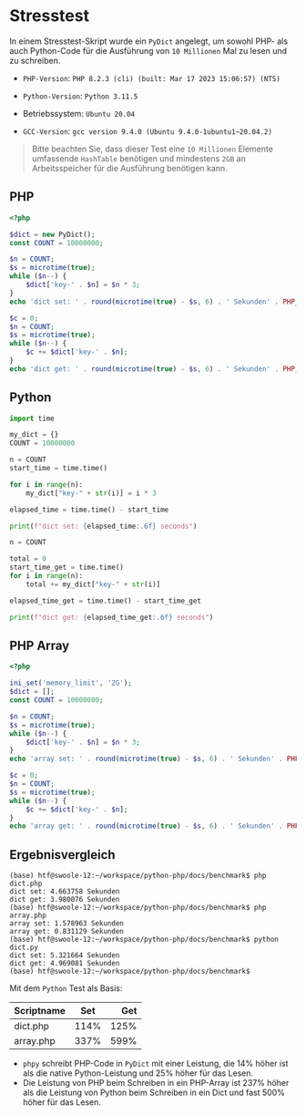 # Stresstest
In einem Stresstest-Skript wurde ein `PyDict` angelegt, um sowohl PHP- als auch Python-Code für die Ausführung von `10 Millionen` Mal zu lesen und zu schreiben.

- `PHP-Version`: `PHP 8.2.3 (cli) (built: Mar 17 2023 15:06:57) (NTS)`

- `Python-Version`: `Python 3.11.5`

- Betriebssystem: `Ubuntu 20.04`
- `GCC-Version`: `gcc version 9.4.0 (Ubuntu 9.4.0-1ubuntu1~20.04.2)`

> Bitte beachten Sie, dass dieser Test eine `10 Millionen` Elemente umfassende `HashTable` benötigen und mindestens `2GB` an Arbeitsspeicher für die Ausführung benötigen kann.

## PHP

```php
<?php

$dict = new PyDict();
const COUNT = 10000000;

$n = COUNT;
$s = microtime(true);
while ($n--) {
    $dict['key-' . $n] = $n * 3;
}
echo 'dict set: ' . round(microtime(true) - $s, 6) . ' Sekunden' . PHP_EOL;

$c = 0;
$n = COUNT;
$s = microtime(true);
while ($n--) {
    $c += $dict['key-' . $n];
}
echo 'dict get: ' . round(microtime(true) - $s, 6) . ' Sekunden' . PHP_EOL;
```

## Python
```python
import time

my_dict = {}
COUNT = 10000000

n = COUNT
start_time = time.time()

for i in range(n):
    my_dict["key-" + str(i)] = i * 3

elapsed_time = time.time() - start_time

print(f"dict set: {elapsed_time:.6f} seconds")

n = COUNT

total = 0
start_time_get = time.time()
for i in range(n):
    total += my_dict["key-" + str(i)]

elapsed_time_get = time.time() - start_time_get

print(f"dict get: {elapsed_time_get:.6f} seconds")
```

## PHP Array
```php
<?php

ini_set('memory_limit', '2G');
$dict = [];
const COUNT = 10000000;

$n = COUNT;
$s = microtime(true);
while ($n--) {
    $dict['key-' . $n] = $n * 3;
}
echo 'array set: ' . round(microtime(true) - $s, 6) . ' Sekunden' . PHP_EOL;

$c = 0;
$n = COUNT;
$s = microtime(true);
while ($n--) {
    $c += $dict['key-' . $n];
}
echo 'array get: ' . round(microtime(true) - $s, 6) . ' Sekunden' . PHP_EOL;
```

## Ergebnisvergleich

```shell
(base) htf@swoole-12:~/workspace/python-php/docs/benchmark$ php dict.php 
dict set: 4.663758 Sekunden
dict get: 3.980076 Sekunden
(base) htf@swoole-12:~/workspace/python-php/docs/benchmark$ php array.php 
array set: 1.578963 Sekunden
array get: 0.831129 Sekunden
(base) htf@swoole-12:~/workspace/python-php/docs/benchmark$ python dict.py 
dict set: 5.321664 Sekunden
dict get: 4.969081 Sekunden
(base) htf@swoole-12:~/workspace/python-php/docs/benchmark$
```

Mit dem `Python` Test als Basis:

| Scriptname | Set | Get |
|:----------|:----:|-----:|
| dict.php  | 114% | 125% |
| array.php | 337% | 599% |

- `phpy` schreibt PHP-Code in `PyDict` mit einer Leistung, die 14% höher ist als die native Python-Leistung und 25% höher für das Lesen.
- Die Leistung von PHP beim Schreiben in ein PHP-Array ist 237% höher als die Leistung von Python beim Schreiben in ein Dict und fast 500% höher für das Lesen.
